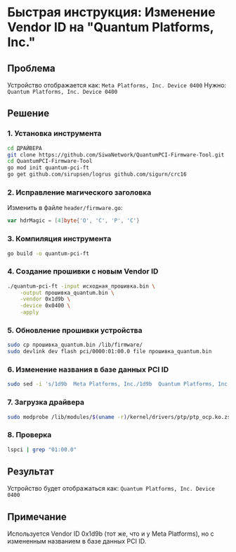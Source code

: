 # Быстрая инструкция: Изменение Vendor ID на "Quantum Platforms, Inc."

## Проблема
Устройство отображается как: `Meta Platforms, Inc. Device 0400`
Нужно: `Quantum Platforms, Inc. Device 0400`

## Решение

### 1. Установка инструмента
```bash
cd ДРАЙВЕРА
git clone https://github.com/SiwaNetwork/QuantumPCI-Firmware-Tool.git
cd QuantumPCI-Firmware-Tool
go mod init quantum-pci-ft
go get github.com/sirupsen/logrus github.com/sigurn/crc16
```

### 2. Исправление магического заголовка
Изменить в файле `header/firmware.go`:
```go
var hdrMagic = [4]byte{'O', 'C', 'P', 'C'}
```

### 3. Компиляция инструмента
```bash
go build -o quantum-pci-ft
```

### 4. Создание прошивки с новым Vendor ID
```bash
./quantum-pci-ft -input исходная_прошивка.bin \
    -output прошивка_quantum.bin \
    -vendor 0x1d9b \
    -device 0x0400 \
    -apply
```

### 5. Обновление прошивки устройства
```bash
sudo cp прошивка_quantum.bin /lib/firmware/
sudo devlink dev flash pci/0000:01:00.0 file прошивка_quantum.bin
```

### 6. Изменение названия в базе данных PCI ID
```bash
sudo sed -i 's/1d9b  Meta Platforms, Inc./1d9b  Quantum Platforms, Inc./' /usr/share/misc/pci.ids
```

### 7. Загрузка драйвера
```bash
sudo modprobe /lib/modules/$(uname -r)/kernel/drivers/ptp/ptp_ocp.ko.zst
```

### 8. Проверка
```bash
lspci | grep "01:00.0"
```

## Результат
Устройство будет отображаться как: `Quantum Platforms, Inc. Device 0400`

## Примечание
Используется Vendor ID 0x1d9b (тот же, что и у Meta Platforms), но с измененным названием в базе данных PCI ID. 